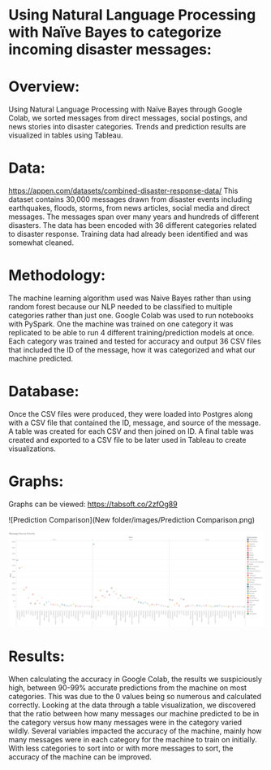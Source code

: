 # Using Natural Language Processing with Naïve Bayes to categorize incoming disaster messages: 

# Overview:

Using Natural Language Processing with Naïve Bayes through Google Colab, we sorted messages from direct messages, social postings, and news stories into disaster categories. Trends and prediction results are visualized in tables using Tableau. 

# Data:
https://appen.com/datasets/combined-disaster-response-data/
This dataset contains 30,000 messages drawn from disaster events including earthquakes, floods, storms, from news articles, social media and direct messages. The messages span over many years and hundreds of different disasters. The data has been encoded with 36 different categories related to disaster response. Training data had already been identified and was somewhat cleaned. 
 


# Methodology: 
The machine learning algorithm used was Naive Bayes rather than using random forest because our NLP needed to be classified to multiple categories rather than just one. Google Colab was used to run notebooks with PySpark. One the machine was trained on one category it was replicated to be able to run 4 different training/prediction models at once. Each category was trained and tested for accuracy and output 36 CSV files that included the ID of the message, how it was categorized and what our machine predicted. 
	
 

# Database: 
Once the CSV files were produced, they were loaded into Postgres along with a CSV file that contained the ID, message, and source of the message. A table was created for each CSV and then joined on ID. A final table was created and exported to a CSV file to be later used in Tableau to create visualizations.  


# Graphs: 
Graphs can be viewed: https://tabsoft.co/2zfOg89
 
 ![Prediction Comparison](New folder/images/Prediction Comparison.png)
 
 ![Message Source Volume](New%20Folder/images/Message%20Source%20Volume.png)



# Results: 
When calculating the accuracy in Google Colab, the results we suspiciously high, between 90-99% accurate predictions from the machine on most categories. This was due to the 0 values being so numerous and calculated correctly. 
Looking at the data through a table visualization, we discovered that the ratio between how many messages our machine predicted to be in the category versus how many messages were in the category varied wildly. Several variables impacted the accuracy of the machine, mainly how many messages were in each category for the machine to train on initially. With less categories to sort into or with more messages to sort, the accuracy of the machine can be improved.
